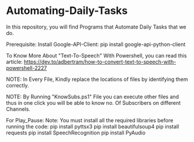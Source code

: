 # Automating-Daily-Tasks
In this repository, you will find Programs that Automate Daily Tasks that we do. 

Prerequisite:
Install Google-API-Client: pip install google-api-python-client

To Know More About "Text-To-Speech" With Powershell, you can read this article: https://dev.to/adbertram/how-to-convert-text-to-speech-with-powershell-2227

NOTE: In Every File, Kindly replace the locations of files by identifying them correctly. 

NOTE: By Running "KnowSubs.ps1" File you can execute other files and thus in one click you will be able to know no. Of Subscribers on different Channels.

For Play_Pause: Note: You must install all the required libraries before running the code:
pip install pyttsx3
pip install beautifulsoup4
pip install requests
pip install SpeechRecognition
pip install PyAudio
